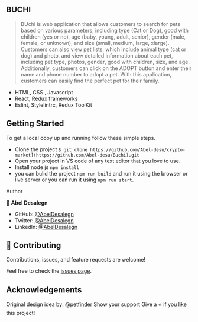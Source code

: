 
## BUCHI

>BUchi is web application that allows customers to search for pets based on various parameters, including type (Cat or Dog), good with children (yes or no), age (baby, young, adult, senior), gender (male, female, or unknown), and size (small, medium, large, xlarge). Customers can also view pet lists, which include animal type (cat or dog) and photo, and view detailed information about each pet, including pet type, photos, gender, good with children, size, and age. Additionally, customers can click on the ADOPT button and enter their name and phone number to adopt a pet. With this application, customers can easily find the perfect pet for their family.

- HTML, CSS , Javascript
- React, Redux frameworks
- Eslint, Stylelintrc, Redux ToolKit

## Getting Started

To get a local copy up and running follow these simple steps.

- Clone the project `$ git clone https://github.com/Abel-desu/crypto-market](https://github.com/Abel-desu/Buchi).git`
- Open your project in VS code of any text editor that you love to use.
- Install node js `npm install`
- you can bulid the project `npm run build` and run it using the browser or live server or you can run it using `npm run start`.

Author

👤 **Abel Desalegn**

- GitHub: [@AbelDesalegn](https://github.com/Abel-desu)
- Twitter: [@AbelDesalegn](https://twitter.com/abeldesalegn97)
- LinkedIn: [@AbelDesalegn](https://www.linkedin.com/in/abel-desalegn)

## 🤝 Contributing
Contributions, issues, and feature requests are welcome!

Feel free to check the [issues page](../../issues/).

## Acknowledgements
Original design idea by: [@petfinder](https://www.petfinder.com/)
Show your support
Give a ⭐️ if you like this project!
